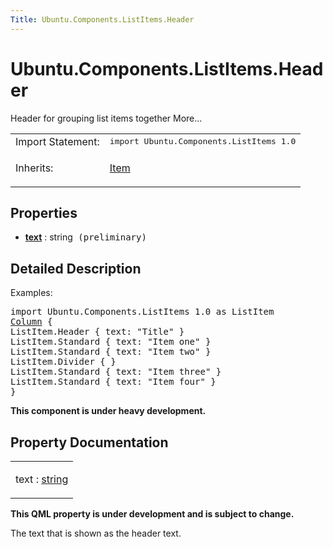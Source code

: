 ```yaml
---
Title: Ubuntu.Components.ListItems.Header
---
```


# Ubuntu.Components.ListItems.Header

<span class="subtitle"></span>
<!-- $$$Header-brief -->
<p>Header for grouping list items together More...</p>
<!-- @@@Header -->
<table class="alignedsummary">
<tr><td class="memItemLeft rightAlign topAlign"> Import Statement:</td><td class="memItemRight bottomAlign"> </b><tt>import Ubuntu.Components.ListItems 1.0</tt></td></tr><tr><td class="memItemLeft rightAlign topAlign"> Inherits:</td><td class="memItemRight bottomAlign"> <p><a href="QtQuick.Item.md">Item</a></p>
</td></tr></table><ul>
</ul>
<h2>Properties</h2>
<ul>
<li class="fn"><b><b><a href="#text-prop">text</a></b></b> : string<tt> (preliminary)</tt></li>
</ul>
<!-- $$$Header-description -->
<h2>Detailed Description</h2>
<p>Examples:</p>
<pre class="qml">import Ubuntu.Components.ListItems 1.0 as ListItem
<span class="type"><a href="QtQuick.Column.md">Column</a></span> {
<span class="type">ListItem</span>.Header { <span class="name">text</span>: <span class="string">&quot;Title&quot;</span> }
<span class="type">ListItem</span>.Standard { <span class="name">text</span>: <span class="string">&quot;Item one&quot;</span> }
<span class="type">ListItem</span>.Standard { <span class="name">text</span>: <span class="string">&quot;Item two&quot;</span> }
<span class="type">ListItem</span>.Divider { }
<span class="type">ListItem</span>.Standard { <span class="name">text</span>: <span class="string">&quot;Item three&quot;</span> }
<span class="type">ListItem</span>.Standard { <span class="name">text</span>: <span class="string">&quot;Item four&quot;</span> }
}</pre>
<p><b>This component is under heavy development.</b></p>
<!-- @@@Header -->
<h2>Property Documentation</h2>
<!-- $$$text -->
<table class="qmlname"><tr valign="top"><td class="tblQmlPropNode"><p><span class="name">text</span> : <span class="type"><a href="http://qt-project.org/doc/qt-5.3/qml-string.html">string</a></span></p></td></tr></table><p><b>This QML property is under development and is subject to change.</b></p>
<p>The text that is shown as the header text.</p>
<!-- @@@text -->
<br/>

